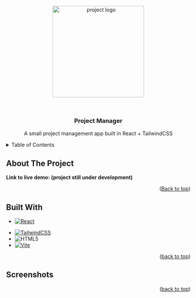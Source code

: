<a name="readme-top"></a>


<!-- PROJECT LOGO -->
<p align="center">
  <img src="" alt="project logo" height=250px width=250px aspect-ratio="1 / 1" align="center" />
</p>


<!-- PROJECT OVERVIEW -->
<br />
  <h3 align="center">Project Manager</h3>

  <p align="center">
      A small project management app built in React + TailwindCSS
    <br/>
  </p>


<!-- TABLE OF CONTENTS -->
<details>
  <summary>Table of Contents</summary>
  <ol>
    <li><a href="#about-the-project">About The Project</a></li>
    <li><a href="#built-with">Built With</a></li>
    <li><a href="#screenshots">Screenshots</a></li>
  </ol>
</details>


<!-- ABOUT THE PROJECT -->
## About The Project


<b>Link to live demo: (project still under development)</b>

<p align="right">(<a href="#readme-top">Back to top</a>)</p>


<!-- BUILT WITH -->
## Built With
* [![React][React]][React-url]
<!-- * [![React-router][React-router]][React-router-url] -->
<!-- * [![JavaScript][JavaScript]][JavaScript-url] -->
<!-- * ![CSS][CSS] -->
<!-- * [![Sass][Sass]][Sass-url] -->
* [![TailwindCSS][TailwindCSS]][TailwindCSS-url]
* ![HTML5][HTML5]
* [![Vite][Vite]][Vite-url]
<!-- * [![Firebase][Firebase]][Firebase-url] -->

<p align="right">(<a href="#readme-top">back to top</a>)</p>


<!-- Screenshots -->
## Screenshots
<!-- <img src="" alt="" width="1200"/> -->
<!-- <img src="" alt="" width="300"/> -->

<p align="right">(<a href="#readme-top">back to top</a>)</p>


<!-- MARKDOWN LINKS -->
[React]: https://img.shields.io/badge/react-%2320232a.svg?style=for-the-badge&logo=react&logoColor=%2361DAFB
[React-url]: https://react.dev

[React-router]: https://img.shields.io/badge/React_Router-CA4245?style=for-the-badge&logo=react-router&logoColor=white
[React-router-url]: https://reactrouter.com/en/main

[JavaScript]: https://img.shields.io/badge/JavaScript-323330?style=for-the-badge&logo=javascript&logoColor=F7DF1E
[JavaScript-url]: https://www.javascript.com

[CSS]: https://img.shields.io/badge/css3-%231572B6.svg?style=for-the-badge&logo=css3&logoColor=white

[Sass]: https://img.shields.io/badge/Sass-CC6699?style=for-the-badge&logo=sass&logoColor=white
[Sass-url]: https://sass-lang.com

[TailwindCSS]: https://img.shields.io/badge/Tailwind_CSS-grey?style=for-the-badge&logo=tailwind-css&logoColor=38B2AC
[TailwindCSS-url]: https://tailwindcss.com

[HTML5]: https://img.shields.io/badge/HTML-239120?style=for-the-badge&logo=html5&logoColor=white

[Vite]: https://img.shields.io/badge/vite-%23646CFF.svg?style=for-the-badge&logo=vite&logoColor=white
[Vite-url]: https://vitejs.dev

[Firebase]: https://img.shields.io/badge/Firebase-039BE5?style=for-the-badge&logo=Firebase&logoColor=white
[Firebase-url]: https://firebase.google.com
